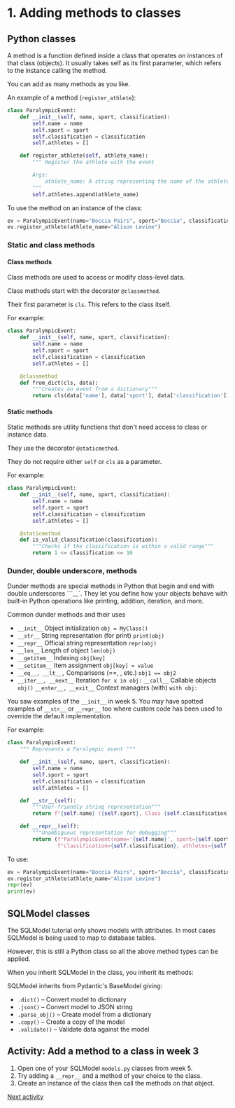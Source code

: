 # 1. Adding methods to classes

## Python classes

A method is a function defined inside a class that operates on instances of that class (objects). It usually takes self
as its first parameter, which refers to the instance calling the method.

You can add as many methods as you like.

An example of a method (`register_athlete`):

```python
class ParalympicEvent:
    def __init__(self, name, sport, classification):
        self.name = name
        self.sport = sport
        self.classification = classification
        self.athletes = []

    def register_athlete(self, athlete_name):
        """ Register the athlete with the event

        Args:
            athlete_name: A string representing the name of the athlete
        """
        self.athletes.append(athlete_name)
```

To use the method on an instance of the class:

```python
ev = ParalympicEvent(name="Boccia Pairs", sport="Boccia", classification="BC4")
ev.register_athlete(athlete_name="Alison Levine")
```

### Static and class methods

#### Class methods

Class methods are used to access or modify class-level data.

Class methods start with the decorator `@classmethod`.

Their first parameter is `cls`. This refers to the class itself.

For example:

```python
class ParalympicEvent:
    def __init__(self, name, sport, classification):
        self.name = name
        self.sport = sport
        self.classification = classification
        self.athletes = []

    @classmethod
    def from_dict(cls, data):
        """Creates an event from a dictionary"""
        return cls(data['name'], data['sport'], data['classification'])
```

#### Static methods

Static methods are utility functions that don't need access to class or instance data.

They use the decorator `@staticmethod`.

They do not require either `self` or `cls` as a parameter.

For example:

```python
class ParalympicEvent:
    def __init__(self, name, sport, classification):
        self.name = name
        self.sport = sport
        self.classification = classification
        self.athletes = []

    @staticmethod
    def is_valid_classification(classification):
        """Checks if the classification is within a valid range"""
        return 1 <= classification <= 10
```

### Dunder, double underscore, methods

Dunder methods are special methods in Python that begin and end with double underscores ```__`. They let you define how
your objects behave with built-in Python operations like printing, addition, iteration, and more.

Common dunder methods and their uses

- `__init__`  Object initialization `obj = MyClass()`
- `__str__`  String representation (for print)    `print(obj)`
- `__repr__`  Official string representation `repr(obj)`
- `__len__`  Length of object `len(obj)`
- `__getitem__`  Indexing `obj[key]`
- `__setitem__`  Item assignment `obj[key] = value`
- `__eq__, __lt__,`  Comparisons (==, , etc.)    `obj1 == obj2`
- `__iter__, __next__`  Iteration `for x in obj:`
  `__call__`  Callable objects `obj()`
  `__enter__, __exit__`  Context managers (with)    `with obj:`

You saw examples of the `__init__`  in week 5. You may have spotted examples of `__str__` or `__repr__` too where custom
code has been used to override the default implementation.

For example:

```python
class ParalympicEvent:
    """ Represents a Paralympic event """

    def __init__(self, name, sport, classification):
        self.name = name
        self.sport = sport
        self.classification = classification
        self.athletes = []

    def __str__(self):
        """User-friendly string representation"""
        return f"{self.name} ({self.sport}, Class {self.classification}) with {len(self.athletes)} athlete(s)"

    def __repr__(self):
        """Unambiguous representation for debugging"""
        return (f"ParalympicEvent(name='{self.name}', sport={self.sport}, "
                f"classification={self.classification}, athletes={self.athletes})")
```

To use:

```python
ev = ParalympicEvent(name="Boccia Pairs", sport="Boccia", classification="BC4")
ev.register_athlete(athlete_name="Alison Levine")
repr(ev)
print(ev)
```

## SQLModel classes
The SQLModel tutorial only shows models with attributes. In most cases SQLModel is being used to map to database tables.

However, this is still a Python class so all the above method types can be applied.

When you inherit SQLModel in the class, you inherit its methods:

SQLModel inherits from Pydantic's BaseModel giving:
- `.dict()` – Convert model to dictionary
- `.json()` – Convert model to JSON string
- `.parse_obj()` – Create model from a dictionary
- `.copy()` – Create a copy of the model
- `.validate()` – Validate data against the model

## Activity: Add a method to a class in week 3

1. Open one of your SQLModel `models.py` classes from week 5.
2. Try adding a `__repr__` and a method of your choice to the class.
3. Create an instance of the class then call the methods on that object.

[Next activity](8-02-relationships.md)